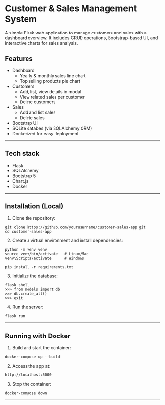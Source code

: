 # Customer & Sales Management System

A simple Flask web application to manage customers and sales with a dashboard overview.
It includes CRUD operations, Bootstrap-based UI, and interactive charts for sales analysis.

## Features

- Dashboard
    - Yearly & monthly sales line chart
    - Top selling products pie chart
- Customers
    - Add, list, view details in modal
    - View related sales per customer
    - Delete customers
- Sales
    - Add and list sales
    - Delete sales
- Bootstrap UI
- SQLite databes (via SQLAlchemy ORM)
- Dockerized for easy deployment
---
## Tech stack

- Flask
- SQLAlchemy
- Bootstrap 5
- Chart.js
- Docker
---
## Installation (Local)
1. Clone the repository:
```
git clone https://github.com/yourusername/customer-sales-app.git
cd customer-sales-app
```
2. Create a virtual environment and install dependencies:
```
python -m venv venv
source venv/bin/activate   # Linux/Mac
venv\Scripts\activate      # Windows

pip install -r requirements.txt
```
3. Initialize the database:
```
flask shell
>>> from models import db
>>> db.create_all()
>>> exit
```
4. Run the server:
```
flask run
```
---
## Running with Docker
1. Build and start the container:
```
docker-compose up --build
```
2. Access the app at:
```
http://localhost:5000
```
3. Stop the container:
```
docker-compose down
```
---